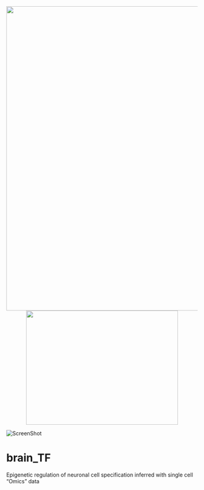 <div align=center><img width="1000" height="800" src="https://github.com/Gavin-Yinld/brain_TF/tree/master/Figures/cover.png"/></div>

<div align=center><img width="400" height="300" src="https://github.com/Gavin-Yinld/brain_TF/tree/master/Figures/cover1.png"/></div>

![ScreenShot](https://github.com/Gavin-Yinld/brain_TF/tree/master/Figures/cover1.png)

# brain_TF
Epigenetic regulation of neuronal cell specification inferred with single cell “Omics” data
